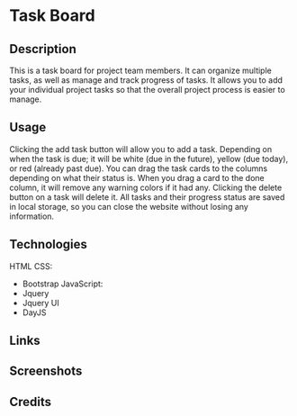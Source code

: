 # Task Board

## Description
This is a task board for project team members. It can organize multiple tasks, as well as manage and track progress of tasks. It allows you to add your individual project tasks so that the overall project process is easier to manage.

## Usage
Clicking the add task button will allow you to add a task. Depending on when the task is due; it will be white (due in the future), yellow (due today), or red (already past due). You can drag the task cards to the columns depending on what their status is. When you drag a card to the done column, it will remove any warning colors if it had any. Clicking the delete button on a task will delete it. All tasks and their progress status are saved in local storage, so you can close the website without losing any information. 

## Technologies
HTML
CSS:
- Bootstrap
JavaScript:
- Jquery
- Jquery UI
- DayJS

## Links

## Screenshots

## Credits
